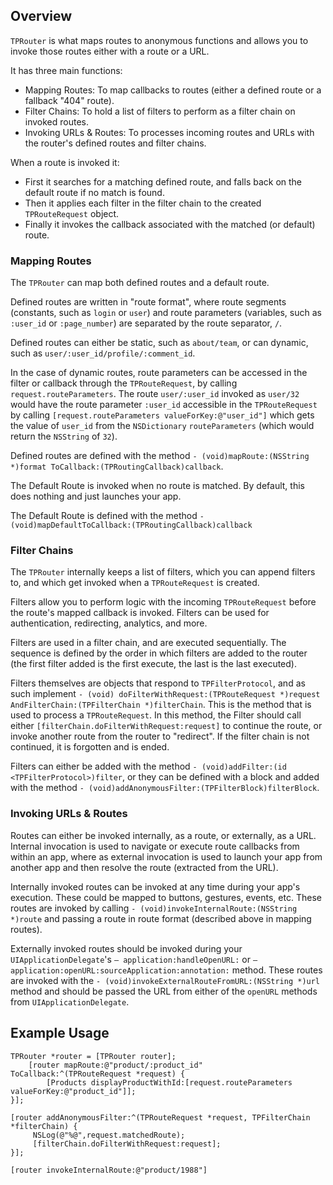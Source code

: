 ## Overview
`TPRouter` is what maps routes to anonymous functions and allows you to invoke those routes either with a route or a URL.
 
It has three main functions:
- Mapping Routes: To map callbacks to routes (either a defined route or a fallback "404" route).
- Filter Chains: To hold a list of filters to perform as a filter chain on invoked routes.
- Invoking URLs & Routes: To processes incoming routes and URLs with the router's defined routes and filter chains.
 
When a route is invoked it:
- First it searches for a matching defined route, and falls back on the default route if no match is found.
- Then it applies each filter in the filter chain to the created `TPRouteRequest` object.
- Finally it invokes the callback associated with the matched (or default) route.
 
### Mapping Routes
 
The `TPRouter` can map both defined routes and a default route.
 
Defined routes are written in "route format", where route segments (constants, such as `login` or `user`) and route parameters (variables, such as `:user_id` or `:page_number`) are separated by the route separator, `/`.
 
Defined routes can either be static, such as `about/team`, or can dynamic, such as `user/:user_id/profile/:comment_id`.
 
In the case of dynamic routes, route parameters can be accessed in the filter or callback through the `TPRouteRequest`, by calling `request.routeParameters`. The route `user/:user_id` invoked as `user/32` would have the route parameter `:user_id` accessible in the `TPRouteRequest` by calling `[request.routeParameters valueForKey:@"user_id"]` which gets the value of `user_id` from the `NSDictionary` `routeParameters` (which would return the `NSString` of `32`).
 
Defined routes are defined with the method `- (void)mapRoute:(NSString *)format ToCallback:(TPRoutingCallback)callback`.
 
The Default Route is invoked when no route is matched. By default, this does nothing and just launches your app.
 
The Default Route is defined with the method `- (void)mapDefaultToCallback:(TPRoutingCallback)callback`
 
### Filter Chains
 
The `TPRouter` internally keeps a list of filters, which you can append filters to, and which get invoked when a `TPRouteRequest` is created.
 
Filters allow you to perform logic with the incoming `TPRouteRequest` before the route's mapped callback is invoked. Filters can be used for authentication, redirecting, analytics, and more.
 
Filters are used in a filter chain, and are executed sequentially. The sequence is defined by the order in which filters are added to the router (the first filter added is the first execute, the last is the last executed).
 
Filters themselves are objects that respond to `TPFilterProtocol`, and as such implement `- (void) doFilterWithRequest:(TPRouteRequest *)request AndFilterChain:(TPFilterChain *)filterChain`. This is the method that is used to process a `TPRouteRequest`. In this method, the Filter should call either `[filterChain.doFilterWithRequest:request]` to continue the route, or invoke another route from the router to "redirect". If the filter chain is not continued, it is forgotten and is ended.
 
Filters can either be added with the method `- (void)addFilter:(id <TPFilterProtocol>)filter`, or they can be defined with a block and added with the method `- (void)addAnonymousFilter:(TPFilterBlock)filterBlock`.
 
### Invoking URLs & Routes
 
Routes can either be invoked internally, as a route, or externally, as a URL. Internal invocation is used to navigate or execute route callbacks from within an app, where as external invocation is used to launch your app from another app and then resolve the route (extracted from the URL).
 
Internally invoked routes can be invoked at any time during your app's execution. These could be mapped to buttons, gestures, events, etc. These routes are invoked by calling `- (void)invokeInternalRoute:(NSString *)route` and passing a route in route format (described above in mapping routes).
 
Externally invoked routes should be invoked during your `UIApplicationDelegate`'s  `– application:handleOpenURL:` or `– application:openURL:sourceApplication:annotation:` method. These routes are invoked with the `- (void)invokeExternalRouteFromURL:(NSString *)url` method and should be passed the URL from either of the `openURL` methods from `UIApplicationDelegate`.
 
## Example Usage
~~~~~~~~~~~~~~~~~~~~~~~~~~~~~~~~~~~~~~~~~~~~~~~~~~~~~~~~~~~~~~~~~~~~~~~~~~~~~~~~
TPRouter *router = [TPRouter router];
    [router mapRoute:@"product/:product_id" ToCallback:^(TPRouteRequest *request) {
        [Products displayProductWithId:[request.routeParameters valueForKey:@"product_id"]];
}];
 
[router addAnonymousFilter:^(TPRouteRequest *request, TPFilterChain *filterChain) {
     NSLog(@"%@",request.matchedRoute);
     [filterChain.doFilterWithRequest:request];
}];
 
[router invokeInternalRoute:@"product/1988"]
~~~~~~~~~~~~~~~~~~~~~~~~~~~~~~~~~~~~~~~~~~~~~~~~~~~~~~~~~~~~~~~~~~~~~~~~~~~~~~~~